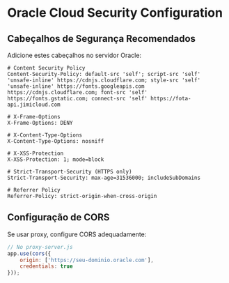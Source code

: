 # Oracle Cloud Security Configuration

## Cabeçalhos de Segurança Recomendados

Adicione estes cabeçalhos no servidor Oracle:

```
# Content Security Policy
Content-Security-Policy: default-src 'self'; script-src 'self' 'unsafe-inline' https://cdnjs.cloudflare.com; style-src 'self' 'unsafe-inline' https://fonts.googleapis.com https://cdnjs.cloudflare.com; font-src 'self' https://fonts.gstatic.com; connect-src 'self' https://fota-api.jimicloud.com

# X-Frame-Options
X-Frame-Options: DENY

# X-Content-Type-Options
X-Content-Type-Options: nosniff

# X-XSS-Protection
X-XSS-Protection: 1; mode=block

# Strict-Transport-Security (HTTPS only)
Strict-Transport-Security: max-age=31536000; includeSubDomains

# Referrer Policy
Referrer-Policy: strict-origin-when-cross-origin
```

## Configuração de CORS

Se usar proxy, configure CORS adequadamente:

```javascript
// No proxy-server.js
app.use(cors({
    origin: ['https://seu-dominio.oracle.com'],
    credentials: true
}));
```

